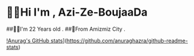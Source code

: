 # 👨‍💻Hi I'm , Azi-Ze-BoujaaDa

##🙋‍♂️I'm 22 Years old .
##🌄From Amizmiz City .

[!Anurag's GitHub stats](https://github-readme-stats.vercel.app/api?username=Azi-Ze-BoujaaDa&hide=contribs,prs)](https://github.com/anuraghazra/github-readme-stats)
